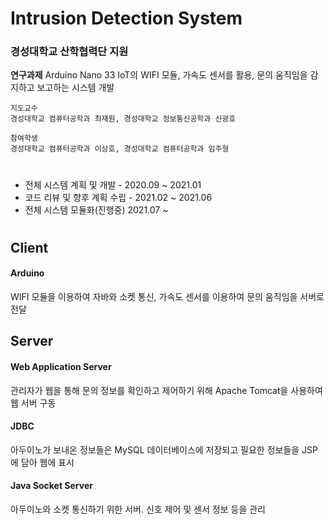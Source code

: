 # Intrusion Detection System

### 경성대학교 산학협력단 지원

<b>연구과제</b> 
Arduino Nano 33 IoT의 WIFI 모듈, 가속도 센서를 활용, 문의 움직임을 감지하고 보고하는 시스템 개발

```
지도교수
경성대학교 컴퓨터공학과 최재원, 경성대학교 정보통신공학과 신광호

참여학생
경성대학교 컴퓨터공학과 이상호, 경성대학교 컴퓨터공학과 임주형
```

#

+ 전체 시스템 계획 및 개발 - 2020.09 ~ 2021.01
+ 코드 리뷰 및 향후 계획 수립 - 2021.02 ~ 2021.06
+ 전체 시스템 모듈화(진행중) 2021.07 ~

#

## Client
#### Arduino
WIFI 모듈을 이용하여 자바와 소켓 통신, 가속도 센서를 이용하여 문의 움직임을 서버로 전달

## Server
#### Web Application Server
관리자가 웹을 통해 문의 정보를 확인하고 제어하기 위해 Apache Tomcat을 사용하여 웹 서버 구동

#### JDBC
아두이노가 보내온 정보들은 MySQL 데이터베이스에 저장되고 필요한 정보들을 JSP에 담아 웹에 표시

#### Java Socket Server
아두이노와 소켓 통신하기 위한 서버. 신호 제어 및 센서 정보 등을 관리

